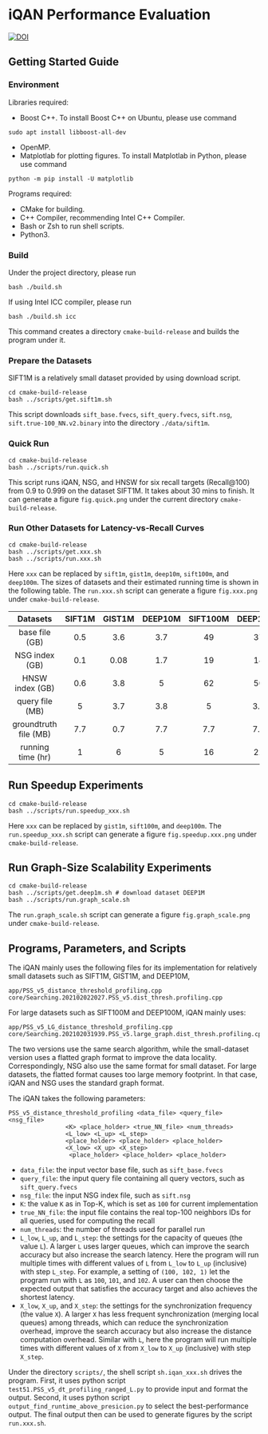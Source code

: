 # iQAN Performance Evaluation
[![DOI](https://zenodo.org/badge/DOI/10.5281/zenodo.7322632.svg)](https://doi.org/10.5281/zenodo.7322631)

## Getting Started Guide

### Environment

Libraries required:

* Boost C++. To install Boost C++ on Ubuntu, please use command
```shell
sudo apt install libboost-all-dev
```
* OpenMP.
* Matplotlab for plotting figures. To install Matplotlab in Python, please use command
```shell
python -m pip install -U matplotlib
```

Programs required:

* CMake for building.
* C++ Compiler, recommending Intel C++ Compiler.
* Bash or Zsh to run shell scripts.
* Python3.


### Build

Under the project directory, please run
```shell
bash ./build.sh
```

If using Intel ICC compiler, please run
```shell
bash ./build.sh icc
```

This command creates a directory `cmake-build-release` and builds the program under it.

### Prepare the Datasets

SIFT1M is a relatively small dataset provided by using download script.
```shell
cd cmake-build-release
bash ../scripts/get.sift1m.sh
```

This script downloads `sift_base.fvecs`, `sift_query.fvecs`, `sift.nsg`, `sift.true-100_NN.v2.binary` into the directory `./data/sift1m`. 

### Quick Run

```shell
cd cmake-build-release
bash ../scripts/run.quick.sh
```

This script runs iQAN, NSG, and HNSW for six recall targets (Recall@100) from 0.9 to 0.999 on the dataset SIFT1M. It takes about 30 mins to finish. It can generate a figure `fig.quick.png` under the current directory `cmake-build-release`.

[//]: # (## Step by Step Instructions)
### Run Other Datasets for Latency-vs-Recall Curves

```shell
cd cmake-build-release
bash ../scripts/get.xxx.sh
bash ../scripts/run.xxx.sh
```

Here `xxx` can be replaced by `sift1m`, `gist1m`, `deep10m`, `sift100m`, and `deep100m`. The sizes of datasets and their estimated running time is shown in the following table. The `run.xxx.sh` script can generate a figure `fig.xxx.png` under `cmake-build-release`.

|        Datasets       | SIFT1M | GIST1M | DEEP10M | SIFT100M | DEEP100M |
|:---------------------:|:------:|:------:|:-------:|:--------:|:--------:|
|     base file (GB)    |    0.5 |    3.6 |     3.7 |       49 |       37 |
|     NSG index (GB)    |    0.1 |   0.08 |     1.7 |       19 |       14 |
|    HNSW index (GB)    |    0.6 |    3.8 |       5 |       62 |       50 |
|    query file (MB)    |      5 |    3.7 |     3.8 |        5 |      3.8 |
| groundtruth file (MB) |    7.7 |    0.7 |     7.7 |      7.7 |      7.7 |
|   running time (hr)   |      1 |      6 |       5 |       16 |       22 |

## Run Speedup Experiments

```shell
cd cmake-build-release
bash ../scripts/run.speedup_xxx.sh
```

Here `xxx` can be replaced by `gist1m`, `sift100m`, and `deep100m`. The `run.speedup_xxx.sh` script can generate a figure `fig.speedup.xxx.png` under `cmake-build-release`.

## Run Graph-Size Scalability Experiments

```shell
cd cmake-build-release
bash ../scripts/get.deep1m.sh # download dataset DEEP1M
bash ../scripts/run.graph_scale.sh
```

The `run.graph_scale.sh` script can generate a figure `fig.graph_scale.png` under `cmake-build-release`.

## Programs, Parameters, and Scripts

The iQAN mainly uses the following files for its implementation for relatively small datasets such as SIFT1M, GIST1M, and DEEP10M, 
```shell
app/PSS_v5_distance_threshold_profiling.cpp
core/Searching.202102022027.PSS_v5.dist_thresh.profiling.cpp
```

For large datasets such as SIFT100M and DEEP100M, iQAN mainly uses:
```shell
app/PSS_v5_LG_distance_threshold_profiling.cpp
core/Searching.202102031939.PSS_v5.large_graph.dist_thresh.profiling.cpp
```

The two versions use the same search algorithm, while the small-dataset version uses a flatted graph format to improve the data locality. Correspondingly, NSG also use the same format for small dataset. For large datasets, the flatted format causes too large memory footprint. In that case, iQAN and NSG uses the standard graph format.

The iQAN takes the following parameters:
```shell
PSS_v5_distance_threshold_profiling <data_file> <query_file> <nsg_file> 
                <K> <place_holder> <true_NN_file> <num_threads> 
                <L_low> <L_up> <L_step> 
                <place_holder> <place_holder> <place_holder> 
                <X_low> <X_up> <X_step>
                 <place_holder> <place_holder> <place_holder>
```

* `data_file`: the input vector base file, such as `sift_base.fvecs`
* `query_file`: the input query file containing all query vectors, such as `sift_query.fvecs`
* `nsg_file`: the input NSG index file, such as `sift.nsg`
* `K`: the value `K` as in Top-K, which is set as `100` for current implementation
* `true_NN_file`: the input file contains the real top-100 neighbors IDs for all queries, used for computing the recall
* `num_threads`: the number of threads used for parallel run
* `L_low`, `L_up`, and `L_step`: the settings for the capacity of queues (the value `L`). A larger `L` uses larger queues, which can improve the search accuracy but also increase the search latency. Here the program will run multiple times with different values of `L` from `L_low` to `L_up` (inclusive) with step `L_step`. For example, a setting of `(100, 102, 1)` let the program run with `L` as `100`, `101`, and `102`. A user can then choose the expected output that satisfies the accuracy target and also achieves the shortest latency.
* `X_low`, `X_up`, and `X_step`: the settings for the synchronization frequency (the value `X`). A larger `X` has less frequent synchronization (merging local queues) among threads, which can reduce the synchronization overhead, improve the search accuracy but also increase the distance computation overhead. Similar with `L`, here the program will run multiple times with different values of `X` from `X_low` to `X_up` (inclusive) with step `X_step`.

Under the directory `scripts/`, the shell script `sh.iqan_xxx.sh` drives the program. First, it uses python script `test51.PSS_v5_dt_profiling_ranged_L.py` to provide input and format the output. Second, it uses python script `output_find_runtime_above_presicion.py` to select the best-performance output. The final output then can be used to generate figures by the script `run.xxx.sh`.

